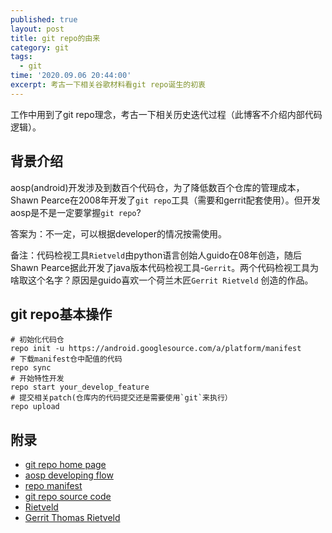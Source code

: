 ```yaml
---
published: true
layout: post
title: git repo的由来
category: git
tags:
  - git
time: '2020.09.06 20:44:00'
excerpt: 考古一下相关谷歌材料看git repo诞生的初衷
---
```


工作中用到了git repo理念，考古一下相关历史迭代过程（此博客不介绍内部代码逻辑）。

<!--more-->

## 背景介绍
aosp(android)开发涉及到数百个代码仓，为了降低数百个仓库的管理成本，Shawn Pearce在2008年开发了`git repo`工具（需要和gerrit配套使用）。但开发aosp是不是一定要掌握`git repo`? 

答案为：不一定，可以根据developer的情况按需使用。

备注：代码检视工具`Rietveld`由python语言创始人guido在08年创造，随后Shawn Pearce据此开发了java版本代码检视工具-`Gerrit`。两个代码检视工具为啥取这个名字？原因是guido喜欢一个荷兰木匠`Gerrit Rietveld` 创造的作品。

## git repo基本操作
```shell
# 初始化代码仓
repo init -u https://android.googlesource.com/a/platform/manifest
# 下载manifest仓中配值的代码
repo sync
# 开始特性开发
repo start your_develop_feature
# 提交相关patch(仓库内的代码提交还是需要使用`git`来执行）
repo upload
```

## 附录
- [git repo home page](https://gerrit.googlesource.com/git-repo/)
- [aosp developing flow](https://source.android.com/source/developing.html)
- [repo manifest](https://gerrit.googlesource.com/git-repo/+/master/docs/manifest-format.md)
- [git repo source code](https://github.com/GerritCodeReview/git-repo)
- [Rietveld](https://en.wikipedia.org/wiki/Rietveld_(software))
- [Gerrit Thomas Rietveld](https://en.wikipedia.org/wiki/Gerrit_Rietveld)